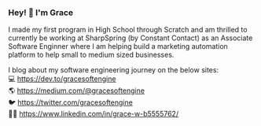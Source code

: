 ### Hey! 👋 I'm Grace

I made my first program in High School through Scratch and am thrilled to currently be working at SharpSpring (by Constant Contact) as an Associate Software Enginner where I am helping build a marketing automation platform to help small to medium sized businesses.

I blog about my software engineering journey on the below sites: <br/>
:computer: https://dev.to/gracesoftengine <br/>
🌎 https://medium.com/@gracesoftengine <br/>
🐦 https://twitter.com/gracesoftengine <br/>
👩‍💻 https://www.linkedin.com/in/grace-w-b5555762/ <br/>
